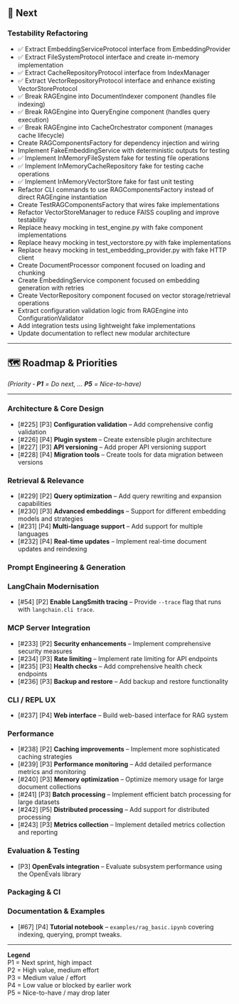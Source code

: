 ## 🚀 Next

### Testability Refactoring
- ✅ Extract EmbeddingServiceProtocol interface from EmbeddingProvider
- ✅ Extract FileSystemProtocol interface and create in-memory implementation
- ✅ Extract CacheRepositoryProtocol interface from IndexManager
- ✅ Extract VectorRepositoryProtocol interface and enhance existing VectorStoreProtocol
- ✅ Break RAGEngine into DocumentIndexer component (handles file indexing)
- ✅ Break RAGEngine into QueryEngine component (handles query execution)
- ✅ Break RAGEngine into CacheOrchestrator component (manages cache lifecycle)
- Create RAGComponentsFactory for dependency injection and wiring
- Implement FakeEmbeddingService with deterministic outputs for testing
- ✅ Implement InMemoryFileSystem fake for testing file operations
- ✅ Implement InMemoryCacheRepository fake for testing cache operations
- ✅ Implement InMemoryVectorStore fake for fast unit testing
- Refactor CLI commands to use RAGComponentsFactory instead of direct RAGEngine instantiation
- Create TestRAGComponentsFactory that wires fake implementations
- Refactor VectorStoreManager to reduce FAISS coupling and improve testability
- Replace heavy mocking in test_engine.py with fake component implementations
- Replace heavy mocking in test_vectorstore.py with fake implementations
- Replace heavy mocking in test_embedding_provider.py with fake HTTP client
- Create DocumentProcessor component focused on loading and chunking
- Create EmbeddingService component focused on embedding generation with retries
- Create VectorRepository component focused on vector storage/retrieval operations
- Extract configuration validation logic from RAGEngine into ConfigurationValidator
- Add integration tests using lightweight fake implementations
- Update documentation to reflect new modular architecture


---

## 🗺️ Roadmap & Priorities
*(Priority ‑ **P1** = Do next, … **P5** = Nice-to-have)*

---

### Architecture & Core Design

- [#225] [P3] **Configuration validation** – Add comprehensive config validation
- [#226] [P4] **Plugin system** – Create extensible plugin architecture
- [#227] [P3] **API versioning** – Add proper API versioning support
- [#228] [P4] **Migration tools** – Create tools for data migration between versions

### Retrieval & Relevance

- [#229] [P2] **Query optimization** – Add query rewriting and expansion capabilities
- [#230] [P3] **Advanced embeddings** – Support for different embedding models and strategies
- [#231] [P4] **Multi-language support** – Add support for multiple languages
- [#232] [P4] **Real-time updates** – Implement real-time document updates and reindexing

### Prompt Engineering & Generation

### LangChain Modernisation
- [#54] [P2] **Enable LangSmith tracing** – Provide `--trace` flag that runs with `langchain.cli trace`.


### MCP Server Integration

- [#233] [P2] **Security enhancements** – Implement comprehensive security measures
- [#234] [P3] **Rate limiting** – Implement rate limiting for API endpoints
- [#235] [P3] **Health checks** – Add comprehensive health check endpoints
- [#236] [P3] **Backup and restore** – Add backup and restore functionality


### CLI / REPL UX

- [#237] [P4] **Web interface** – Build web-based interface for RAG system

### Performance

- [#238] [P2] **Caching improvements** – Implement more sophisticated caching strategies
- [#239] [P3] **Performance monitoring** – Add detailed performance metrics and monitoring
- [#240] [P3] **Memory optimization** – Optimize memory usage for large document collections
- [#241] [P3] **Batch processing** – Implement efficient batch processing for large datasets
- [#242] [P5] **Distributed processing** – Add support for distributed processing
- [#243] [P3] **Metrics collection** – Implement detailed metrics collection and reporting

### Evaluation & Testing

- [P3] **OpenEvals integration** – Evaluate subsystem performance using the
  OpenEvals library



### Packaging & CI


### Documentation & Examples
- [#67] [P4] **Tutorial notebook** – `examples/rag_basic.ipynb` covering indexing, querying, prompt tweaks.

---

**Legend**  
P1 = Next sprint, high impact  
P2 = High value, medium effort  
P3 = Medium value / effort  
P4 = Low value or blocked by earlier work  
P5 = Nice-to-have / may drop later

